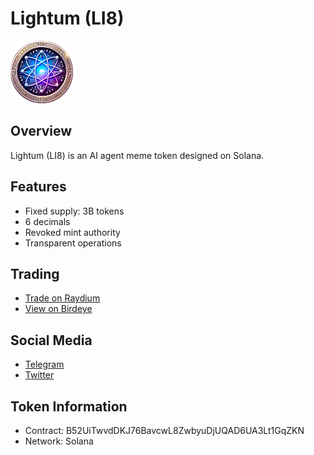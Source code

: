 # Lightum (LI8)

<img src="rounded_image.png" width="100" height="100">

## Overview
Lightum (LI8) is an AI agent meme token designed on Solana.

## Features
- Fixed supply: 3B tokens
- 6 decimals
- Revoked mint authority
- Transparent operations

## Trading
- [Trade on Raydium](https://raydium.io/swap/?inputMint=B52UiTwvdDKJ76BavcwL8ZwbyuDjUQAD6UA3Lt1GqZKN&outputMint=sol)
- [View on Birdeye](https://www.birdeye.so/token/B52UiTwvdDKJ76BavcwL8ZwbyuDjUQAD6UA3Lt1GqZKN?chain=solana)

## Social Media
- [Telegram](https://web.telegram.org/k/#@Lightumtoken)
- [Twitter](https://x.com/lightumtoken)

## Token Information
- Contract: B52UiTwvdDKJ76BavcwL8ZwbyuDjUQAD6UA3Lt1GqZKN
- Network: Solana
